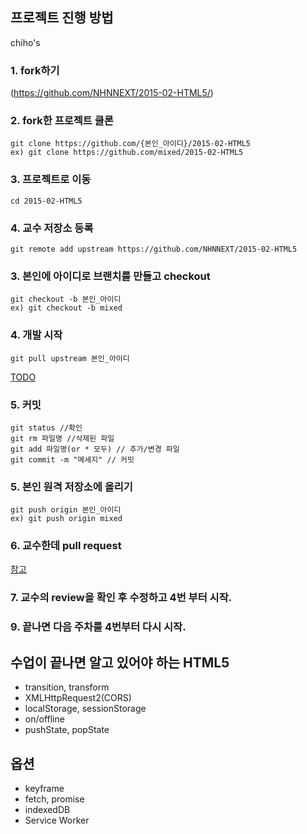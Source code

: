 ## 프로젝트 진행 방법
chiho's
### 1. fork하기
(https://github.com/NHNNEXT/2015-02-HTML5/)

### 2. fork한 프로젝트 클론
```
git clone https://github.com/{본인_아이디}/2015-02-HTML5
ex) git clone https://github.com/mixed/2015-02-HTML5
```

### 3. 프로젝트로 이동
```
cd 2015-02-HTML5
```

### 4. 교수 저장소 등록
```
git remote add upstream https://github.com/NHNNEXT/2015-02-HTML5
```

### 3. 본인에 아이디로 브랜치를 만들고 checkout
```
git checkout -b 본인_아이디
ex) git checkout -b mixed
```

### 4. 개발 시작
```
git pull upstream 본인_아이디 
```
[TODO](https://github.com/NHNNEXT/2015-02-HTML5/blob/master/TODO.md)

### 5. 커밋
```
git status //확인
git rm 파일명 //삭제된 파일
git add 파일명(or * 모두) // 추가/변경 파일
git commit -m "메세지" // 커밋
```

### 5. 본인 원격 저장소에 올리기
```
git push origin 본인_아이디
ex) git push origin mixed
```

### 6. 교수한데 pull request
[참고](https://github.com/NHNNEXT/2015-02-HTML5/wiki/PR%EB%B3%B4%EB%82%B4%EB%8A%94-%EB%B0%A9%EB%B2%95)

### 7. 교수의 review을 확인 후 수정하고 4번 부터 시작.


### 9. 끝나면 다음 주차를 4번부터 다시 시작.


## 수업이 끝나면 알고 있어야 하는 HTML5
- transition, transform
- XMLHttpRequest2(CORS)
- localStorage, sessionStorage
- on/offline
- pushState, popState

## 옵션
- keyframe
- fetch, promise
- indexedDB
- Service Worker
